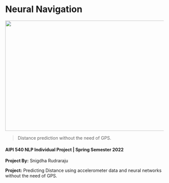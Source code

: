 # Neural Navigation <br/>

<img src="https://user-images.githubusercontent.com/87940609/164897117-31678bb9-75fe-434b-a422-6215749b789b.jpg" width="600" height="350">

> Distance prediction without the need of GPS.
#### AIPI 540 NLP Individual Project | Spring Semester 2022

**Project By:** Snigdha Rudraraju

**Project:** Predicting Distance using accelerometer data and neural networks without the need of GPS.

